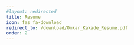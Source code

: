 ```yaml
---
#layout: redirected
title: Resume
icon: fas fa-download
redirect_to: /download/Omkar_Kakade_Resume.pdf
order: 2
---
```

